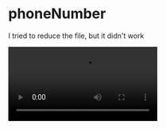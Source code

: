 # phoneNumber

I tried to reduce the file, but it didn't work

![Recording](https://github.com/BbekShr/phoneNumber/blob/master/project2%20update%20Num.mov)
